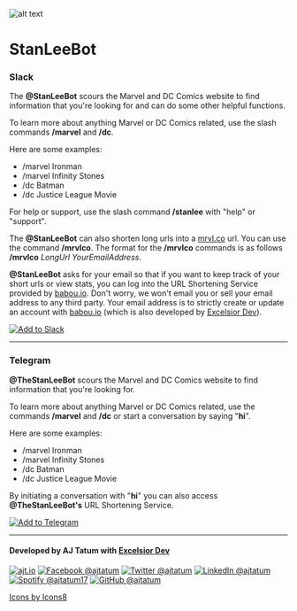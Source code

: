 ![alt text](https://raw.githubusercontent.com/ajtatum/StanLeeBot/master/assets/StanLee-150x150.png "StanLeeBot!") <!-- markdownlint-disable -->

# **StanLeeBot**

### Slack

The **@StanLeeBot** scours the Marvel and DC Comics website to find information that you're looking for and can do some other helpful functions.

To learn more about anything Marvel or DC Comics related, use the slash commands **/marvel** and **/dc**.

Here are some examples:

* /marvel Ironman
* /marvel Infinity Stones
* /dc Batman
* /dc Justice League Movie

For help or support, use the slash command **/stanlee** with "help" or "support".

The **@StanLeeBot** can also shorten long urls into a [mrvl.co](https://mrvl.co/) url. You can use the command **/mrvlco**. The format for the **/mrvlco** commands is as follows **/mrvlco** _LongUrl_ _YourEmailAddress_.

**@StanLeeBot** asks for your email so that if you want to keep track of your short urls or view stats, you can log into the URL Shortening Service provided by [babou.io](https://babou.io). Don't worry, we won't email you or sell your email address to any third party. Your email address is to strictly create or update an account with [babou.io](https://babou.io) (which is also developed by [Excelsior Dev](https://github.com/ExcelsiorDev)).

[![Add to Slack](https://platform.slack-edge.com/img/add_to_slack.png)](https://stanleebot.com/slack-direct)

---

### Telegram

**@TheStanLeeBot**  scours the Marvel and DC Comics website to find information that you're looking for.

To learn more about anything Marvel or DC Comics related, use the commands **/marvel** and **/dc** or start a conversation by saying "**hi**".

Here are some examples:

* /marvel Ironman
* /marvel Infinity Stones
* /dc Batman
* /dc Justice League Movie

By initiating a conversation with "**hi**" you can also access **@TheStanLeeBot's** URL Shortening Service.

[![Add to Telegram](https://raw.githubusercontent.com/ajtatum/StanLeeBot/master/assets/add-to-telegram-button.png "Add to Telegram")](https://t.me/TheStanLeeBot)

---

#### Developed by AJ Tatum with [Excelsior Dev](https://mrvl.co/excelsior?src=https://github.com/ExcelsiorDev/StanLeeBot)

[![ajt.io](https://img.icons8.com/clouds/50/000000/domain.png "ajt.io")](https://xmen.to/aj?src=https://github.com/ExcelsiorDev/StanLeeBot)
[![Facebook @ajtatum](https://img.icons8.com/clouds/50/000000/facebook-new.png "Facebook @ajtatum")](https://xmen.to/fbaj?src=https://github.com/ExcelsiorDev/StanLeeBot)
[![Twitter @ajtatum](https://img.icons8.com/clouds/50/000000/twitter.png "Twitter @ajtatum")](https://xmen.to/twitteraj?src=https://github.com/ExcelsiorDev/StanLeeBot)
[![LinkedIn @ajtatum](https://img.icons8.com/clouds/50/000000/linkedin.png "LinkedIn @ajtatum")](https://xmen.to/linkedinaj?src=https://github.com/ExcelsiorDev/StanLeeBot)
[![Spotify @ajtatum17](https://img.icons8.com/clouds/50/000000/spotify.png "Spotify @ajtatum17")](https://xmen.to/spotifyaj?src=https://github.com/ExcelsiorDev/StanLeeBot)
[![GitHub @ajtatum](https://img.icons8.com/clouds/50/000000/github.png "GitHub @ajtatum")](https://xmen.to/githubaj?src=https://github.com/ExcelsiorDev/StanLeeBot)

[Icons by Icons8](https://icons8.com/)